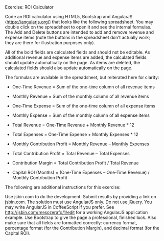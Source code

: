 Exercise: ROI Calculator

Code an ROI calculator using HTML5, Bootstrap and AngularJS (https://angularjs.org/) that looks like the following spreadsheet.   You may double click on the spreadsheet to open it and see the internal formulas.  The Add and Delete buttons are intended to add and remove revenue and expense items (note the buttons in the spreadsheet don't actually work; they are there for illustration purposes only).

All of the bold fields are calculated fields and should not be editable.  As additional revenue and expense items are added, the calculated fields should update automatically on the page.  As items are deleted, the calculated fields should also update automatically on the page.

The formulas are available in the spreadsheet, but reiterated here for clarity:

- One-Time Revenue = Sum of the one-time column of all revenue items
- Monthly Revenue = Sum of the monthly column of all revenue items
- One-Time Expense = Sum of the one-time column of all expense items
- Monthly Expense = Sum of the monthly column of all expense items

- Total Revenue = One-Time Revenue + Monthly Revenue * 12
- Total Expenses = One-Time Expense + Monthly Expenses * 12
- Monthly Contribution Profit = Monthly Revenue – Monthly Expenses
- Total Contribution Profit = Total Revenue – Total Expenses
- Contribution Margin = Total Contribution Profit / Total Revenue
- Capital ROI (Months) = (One-Time Expenses – One-Time Revenue) / Monthly Contribution Profit

The following are additional instructions for this exercise:

Use jsbin.com to do the development.  Submit results by providing a link on jsbin.com.  The solution must use AngularJS only.  Do not use jQuery. You may write AngularJS in CoffeeScript if you prefer.
See http://jsbin.com/mesozerafo/1/edit for a working AngularJS application example.
Use Bootstrap to give the page a professional, finished look.
Also make sure that all fields are formatted correctly: currency format, percentage format (for the Contribution Margin), and decimal format (for the Capital ROI).
